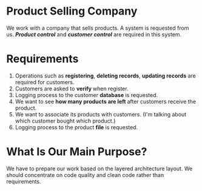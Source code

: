 <h1>Product Selling Company</h1>

<p>We work with a company that sells products. A system is requested from us. <b><i>Product control</i></b> and <b><i>customer control</i></b> are required in this system.</p>

<h1>Requirements</h1>

<ol>
<li>Operations such as <b>registering</b>, <b>deleting records</b>, <b>updating records</b> are required for customers.</li>
<li>Customers are asked to <b> verify </b> when register.</li>
<li>Logging process to the customer <b>database</b> is requested.</li>
<li>We want to see <b> how many products are left </b> after customers receive the product.</li>
<li>We want to associate its products with customers. (I'm talking about which customer bought which product.)</li>
<li>Logging process to the product <b>file</b> is requested.</li>
  </ol>
  
<h1>What Is Our Main Purpose?</h1>

<p> We have to prepare our work based on the layered architecture layout. We should concentrate on code quality and clean code rather than requirements.</p>

